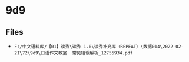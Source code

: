# 9d9

## Files

- `F:/中文语料库/【01】读秀\读秀 1.0\读秀补充库（REPEAT）\数据014\2022-02-21\72\9d9\日语作文教室  常见错误解析_12755934.pdf`
